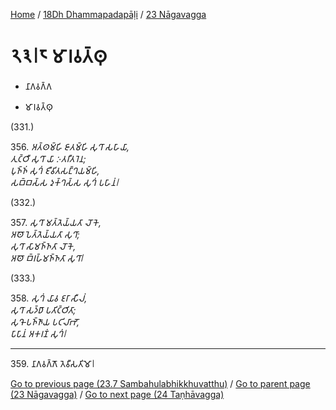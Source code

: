 
[Home](/) / [18Dh Dhammapadapāḷi](...md) / [23 Nāgavagga](../18Dh/23.md)

# 𑁨𑁩𑁇𑁮 𑀫𑀸𑀭𑀯𑀢𑁆𑀣𑀼

* 𑀦𑀸𑀕𑀯𑀕𑁆𑀕

* 𑀫𑀸𑀭𑀯𑀢𑁆𑀣𑀼

(331.)

356\. _𑀅𑀢𑁆𑀣𑀫𑁆𑀳𑀺 𑀚𑀸𑀢𑀫𑁆𑀳𑀺 𑀲𑀼𑀔𑀸 𑀲𑀳𑀸𑀬𑀸,_  
_𑀢𑀼𑀝𑁆𑀞𑀻 𑀲𑀼𑀔𑀸 𑀬𑀸 𑀇𑀢𑀭𑀻𑀢𑀭𑁂𑀦;_  
_𑀧𑀼𑀜𑁆𑀜𑀁 𑀲𑀼𑀔𑀁 𑀚𑀻𑀯𑀺𑀢𑀲𑀗𑁆𑀔𑀬𑀫𑁆𑀳𑀺,_  
_𑀲𑀩𑁆𑀩𑀲𑁆𑀲 𑀤𑀼𑀓𑁆𑀔𑀲𑁆𑀲 𑀲𑀼𑀔𑀁 𑀧𑀳𑀸𑀦𑀁𑁇_  


(332.)

357\. _𑀲𑀼𑀔𑀸 𑀫𑀢𑁆𑀢𑁂𑀬𑁆𑀬𑀢𑀸 𑀮𑁄𑀓𑁂,_  
_𑀅𑀣𑁄 𑀧𑁂𑀢𑁆𑀢𑁂𑀬𑁆𑀬𑀢𑀸 𑀲𑀼𑀔𑀸;_  
_𑀲𑀼𑀔𑀸 𑀲𑀸𑀫𑀜𑁆𑀜𑀢𑀸 𑀮𑁄𑀓𑁂,_  
_𑀅𑀣𑁄 𑀩𑁆𑀭𑀳𑁆𑀫𑀜𑁆𑀜𑀢𑀸 𑀲𑀼𑀔𑀸𑁇_  


(333.)

358\. _𑀲𑀼𑀔𑀁 𑀬𑀸𑀯 𑀚𑀭𑀸 𑀲𑀻𑀮𑀁,_  
_𑀲𑀼𑀔𑀸 𑀲𑀤𑁆𑀥𑀸 𑀧𑀢𑀺𑀝𑁆𑀞𑀺𑀢𑀸;_  
_𑀲𑀼𑀔𑁄 𑀧𑀜𑁆𑀜𑀸𑀬 𑀧𑀝𑀺𑀮𑀸𑀪𑁄,_  
_𑀧𑀸𑀧𑀸𑀦𑀁 𑀅𑀓𑀭𑀡𑀁 𑀲𑀼𑀔𑀁𑁇_  


---

359\. 𑀦𑀸𑀕𑀯𑀕𑁆𑀕𑁄 𑀢𑁂𑀯𑀻𑀲𑀢𑀺𑀫𑁄𑁇



[Go to previous page (23.7 Sambahulabhikkhuvatthu)](23.7.md) / [Go to parent page (23 Nāgavagga)](../18Dh/23.md) / [Go to next page (24 Taṇhāvagga)](../24.md)


